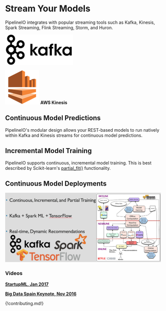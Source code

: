 # Stream Your Models 
PipelineIO integrates with popular streaming tools such as Kafka, Kinesis, Spark Streaming, Flink Streaming, Storm, and Huron.

![Kafka](/img/kafka-logo-wide-219x98.png) 

![Kinesis](/img/kinesis-logo-110x110.png) **AWS Kinesis**

## Continuous Model Predictions
PipelineIO's modular design allows your REST-based models to run natively within Kafka and Kinesis streams for continuous model predictions.

## Incremental Model Training 
PipelineIO supports continuous, incremental model training.  This is best described by Scikit-learn's [partial_fit()](http://scikit-learn.org/stable/modules/scaling_strategies.html#incremental-learning) functionality.

## Continuous Model Deployments

![Online Continuous ML Model Train and Deploy](/img/online-continuous-ml-model-training.png)

### Videos
**[StartupML, Jan 2017](https://www.youtube.com/watch?v=swiPWUxBvSc)**  

**[Big Data Spain Keynote, Nov 2016](https://www.youtube.com/watch?v=QPI_RtIrO7g)**

{!contributing.md!}

